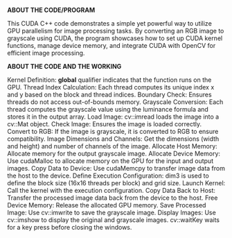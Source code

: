 **ABOUT THE CODE/PROGRAM**

This CUDA C++ code demonstrates a simple yet powerful way to utilize GPU parallelism for image processing tasks. By converting an RGB image to grayscale using CUDA, 
the program showcases how to set up CUDA kernel functions, manage device memory, and integrate CUDA with OpenCV for efficient image processing.

**ABOUT THE CODE AND THE WORKING**

Kernel Definition: __global__ qualifier indicates that the function runs on the GPU.
Thread Index Calculation: Each thread computes its unique index x and y based on the block and thread indices.
Boundary Check: Ensures threads do not access out-of-bounds memory.
Grayscale Conversion: Each thread computes the grayscale value using the luminance formula and stores it in the output array.
Load Image: cv::imread loads the image into a cv::Mat object.
Check Image: Ensures the image is loaded correctly.
Convert to RGB: If the image is grayscale, it is converted to RGB to ensure compatibility.
Image Dimensions and Channels: Get the dimensions (width and height) and number of channels of the image.
Allocate Host Memory: Allocate memory for the output grayscale image.
Allocate Device Memory: Use cudaMalloc to allocate memory on the GPU for the input and output images.
Copy Data to Device: Use cudaMemcpy to transfer image data from the host to the device.
Define Execution Configuration: dim3 is used to define the block size (16x16 threads per block) and grid size.
Launch Kernel: Call the kernel with the execution configuration.
Copy Data Back to Host: Transfer the processed image data back from the device to the host.
Free Device Memory: Release the allocated GPU memory.
Save Processed Image: Use cv::imwrite to save the grayscale image.
Display Images: Use cv::imshow to display the original and grayscale images. cv::waitKey waits for a key press before closing the windows.
